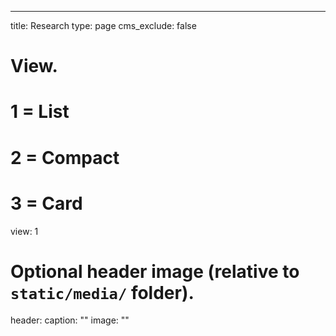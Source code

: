 ---
title: Research
type: page
cms_exclude: false

# View.
#   1 = List
#   2 = Compact
#   3 = Card
view: 1

# Optional header image (relative to `static/media/` folder).
header:
caption: ""
image: ""



